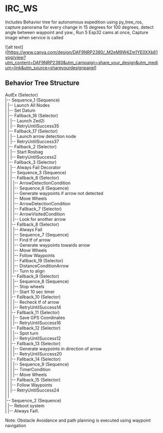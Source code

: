 # IRC_WS
Includes Behavior tree for autonomous expedition using py_tree_ros, capture panorama for every change in 15 degrees for 100 degrees,  detect angle between waypoint and yaw.,  Run 5 Esp32 cams at once, Capture image  when service is called

![alt text]([https://www.canva.com/design/DAF9NRP2380/_M2eM9W4Zm1YE0XXk61ypg/view?utm_content=DAF9NRP2380&utm_campaign=share_your_design&utm_medium=link&utm_source=shareyourdesignpanel]

## Behavior Tree Structure
AutEx (Selector)\
|-- Sequence_1 (Sequence)\
|   |-- Launch All Nodes\
|   |-- Set Datum\
|   |-- Fallback_16 (Selector)\
|   |   |-- Launch Zed2i\
|   |   |-- RetryUntilSuccess35\
|   |-- Fallback_17 (Selector)\
|   |   |-- Launch arrow detection node\
|   |   |-- RetryUntilSuccess37\
|   |-- Fallback_2 (Selector)\
|   |   |-- Start Rosbag\
|   |   |-- RetryUntilSuccess2\
|   |-- Fallback_3 (Selector)\
|   |   |-- Always Fail Decorator\
|   |   |-- Sequence_3 (Sequence)\
|   |       |-- Fallback_6 (Selector)\
|   |       |   |-- ArrowDetectionCondition\
|   |       |   |-- Sequence_6 (Sequence)\
|   |       |       |-- Generate waypoints if arrow not detected\
|   |       |       |-- Move Wheels\
|   |       |       |-- ArrowDetectionCondition\
|   |       |       |-- Fallback_7 (Selector)\
|   |       |           |-- ArrowVisitedCondition\
|   |       |           |-- Look for another arrow\
|   |       |-- Fallback_8 (Selector)\
|   |       |   |-- Always Fail\
|   |       |   |-- Sequence_7 (Sequence)\
|   |       |       |-- Find tf of arrow\
|   |       |       |-- Generate waypoints towards arrow\
|   |       |       |-- Move Wheels\
|   |       |       |-- Follow Waypoints\
|   |       |       |-- Fallback_19 (Selector)\
|   |       |           |-- DistanceConditionArrow\
|   |       |           |-- Turn to align\
|   |       |-- Fallback_9 (Selector)\
|   |       |   |-- Sequence_8 (Sequence)\
|   |       |       |-- Stop wheels\
|   |       |       |-- Start 10 sec timer\
|   |       |-- Fallback_10 (Selector)\
|   |       |   |-- Recheck tf of arrow\
|   |       |   |-- RetryUntilSuccess14\
|   |       |-- Fallback_11 (Selector)\
|   |       |   |-- Save GPS Coordinates\
|   |       |   |-- RetryUntilSuccess16\
|   |       |-- Fallback_12 (Selector)\
|   |       |   |-- Spot turn\
|   |       |   |-- RetryUntilSuccess12\
|   |       |-- Fallback_13 (Selector)\
|   |       |   |-- Generate waypoints in direction of arrow\
|   |       |   |-- RetryUntilSuccess20\
|   |       |-- Fallback_14 (Selector)\
|   |       |   |-- Sequence_9 (Sequence)\
|   |       |       |-- TimerCondition\
|   |       |       |-- Move Wheels\
|   |       |-- Fallback_15 (Selector)\
|   |           |-- Follow Waypoints\
|   |           |-- RetryUntilSuccess24\
|   |   \
|-- Sequence_2 (Sequence)\
|   |-- Reboot system\
|   |-- Always Fail\


Note: Obstacle Avoidance and path planning is executed using waypoint navigation
